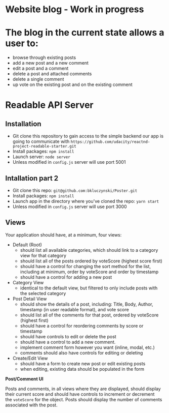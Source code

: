 # Website blog - Work in progress

# The blog in the current state allows a user to:

- browse through existing posts
- add a new post and a new comment
- edit a post and a comment
- delete a post and attached comments
- delete a single comment
- up vote on the existing post and on the existing comment

# Readable API Server

## Installation

- Git clone this repository to gain access to the simple backend our app is going to communicate with `https://github.com/udacity/reactnd-project-readable-starter.git`
- Install packages: `npm install`
- Launch server: `node server`
- Unless modified in `config.js` server will use port 5001

## Intallation part 2

- Git clone this repo: `git@github.com:bkluczynski/Poster.git`
- Install packages: `npm install`
- Launch app in the directory where you've cloned the repo: `yarn start`
- Unless modified in `config.js` server will use port 3000

Views
-----

Your application should have, at a minimum, four views:

-   Default (Root)
    -   should list all available categories, which should link to a category view for that category
    -   should list all of the posts ordered by voteScore (highest score first)
    -   should have a control for changing the sort method for the list, including at minimum, order by voteScore and order by timestamp
    -   should have a control for adding a new post
-   Category View
    -   identical to the default view, but filtered to only include posts with the selected category
-   Post Detail View
    -   should show the details of a post, including: Title, Body, Author, timestamp (in user readable format), and vote score
    -   should list all of the comments for that post, ordered by voteScore (highest first)
    -   should have a control for reordering comments by score or timestamp
    -   should have controls to edit or delete the post
    -   should have a control to add a new comment.
    -   implement comment form however you want (inline, modal, etc.)
    -   comments should also have controls for editing or deleting
-   Create/Edit View
    -   should have a form to create new post or edit existing posts
    -   when editing, existing data should be populated in the form

 **Post/Comment UI**

 Posts and comments, in all views where they are displayed, should display their current score and should have controls to increment or decrement the `voteScore` for the object. Posts should display the number of comments associated with the post.


